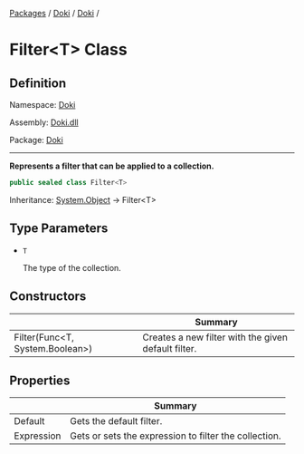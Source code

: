 [Packages](../../../README.md) / [Doki](../../README.md) / [Doki](../README.md) / 

# Filter&lt;T&gt; Class

## Definition

Namespace: [Doki](../README.md)

Assembly: [Doki.dll](../../README.md)

Package: [Doki](https://www.nuget.org/packages/Doki)

---

**Represents a filter that can be applied to a collection.**

```csharp
public sealed class Filter<T>
```

Inheritance: [System.Object](https://learn.microsoft.com/en-us/dotnet/api/System.Object) → Filter&lt;T&gt;

## Type Parameters

- `T`
  
   The type of the collection.



## Constructors

|   |Summary|
|---|---|
|Filter(Func&lt;T, System.Boolean&gt;)| Creates a new filter with the given default filter.|


## Properties

|   |Summary|
|---|---|
|Default| Gets the default filter.|
|Expression| Gets or sets the expression to filter the collection.|


